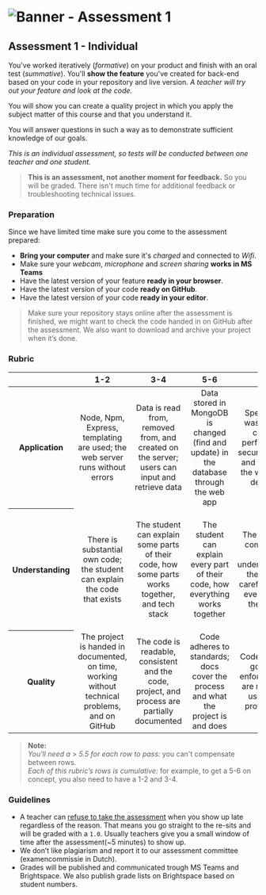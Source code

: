 # ![Banner - Assessment 1][banner]

## Assessment 1 - Individual

You've worked iteratively (_formative_) on your product and finish with an oral test (_summative_). You'll **show the feature** you've created for back-end based on your code in your repository and live version. _A teacher will try out your feature and look at the code._

You will show you can create a quality project in which you apply the subject matter of this course and that you understand it.

You will answer questions in such a way as to demonstrate sufficient knowledge of our goals.

_This is an individual assessment, so tests will be conducted between one teacher and one student._

> **This is an assessment, not another moment for feedback.** So you will be graded. There isn't much time for additional feedback or troubleshooting technical issues.

### Preparation

Since we have limited time make sure you come to the assessment prepared:

- **Bring your computer** and make sure it's _charged_ and connected to _Wifi_.
- Make sure your _webcam_, _microphone_ and _screen sharing_ **works in MS Teams**
- Have the latest version of your feature **ready in your browser**.
- Have the latest version of your code **ready on GitHub**.
- Have the latest version of your code **ready in your editor**.

> Make sure your repository stays online after the assessment is finished, we might want to check the code handed in on GitHub after the assessment. We also want to download and archive your project when it’s done.


### Rubric

<table>
  <thead>
    <tr>
      <th></th>
      <th><strong>1-2</strong></th>
      <th><strong>3-4</strong></th>
      <th><strong>5-6</strong></th>
      <th><strong>7-8</strong></th>
      <th><strong>9-10</strong></th>
    </tr>
  </thead>
  <tbody>
    <tr>
      <th align="center" scope="row"><strong>Application</strong></th>
      <td align="center">Node, Npm, Express, templating are used; the web server runs without errors</td>
      <td align="center">Data is read from, removed from, and created on the server; users can input and retrieve data</td>
      <td align="center">Data stored in MongoDB is changed (find and update) in the database through the web app</td>
      <td align="center">Special care was taken to create a performant or secure web app and database; the web app is deployed</td>
      <td align="center">The way the student applies npm, databases, and Node is more advanced than what they were taught in class
      </td>
    </tr>
    <tr>
      <th align="center" scope="row">Understanding</th>
      <td align="center">There is substantial own code; the student can explain the code that exists</td>
      <td align="center">The student can explain some parts of their code, how some parts works together, and tech stack</td>
      <td align="center">The student can explain every part of their code, how everything works together </td>
      <td align="center">The project is complex but still understandable; the student carefully chose every part of their stack</td>
      <td align="center">A nerdy conversation can be held; the student can make live changes, explain why software is used instead of alternatives
      </td>
    </tr>
    <tr>
      <th align="center" scope="row">Quality</th>
      <td align="center">The project is handed in documented, on time, working without technical problems, and on GitHub</td>
      <td align="center">The code is readable, consistent and the code, project, and process are partially documented</td>
      <td align="center">Code adheres to standards; docs cover the process and what the project is and does </td>
      <td align="center">Code quality is good and enforced; docs are more than useful and professional</td>
      <td align="center">Code and docs both read like great books and the project is structured logically
      </td>
    </tr>
  </tbody>
</table>

> **Note:**  
> _You'll need a > 5.5 for each row to pass:_ you can't compensate between rows.  
> _Each of this rubric’s rows is cumulative:_ for example, to get a 5-6 on concept, you also need to have a 1-2 and 3-4.

### Guidelines

- A teacher can [refuse to take the assessment][refuse] when you show up late regardless of the reason. That means you go straight to the re-sits and will be graded with a `1.0`. Usually teachers give you a small window of time after the assessment(~5 minutes) to show up.
- We don’t like plagiarism and report it to our assessment committee (examencommissie in Dutch).
- Grades will be published and communicated trough MS Teams and Brightspace. We also publish grade lists on Brightspace based on student numbers.

[banner]: https://cmda-bt.github.io/be-course-18-19/assets/banner-a1.svg
[refuse]: https://az.hva.nl/studenten/az-lemmas/studenten/faculteiten/fdmci/tentamens-en-herkansingen-amfi/tentamens-en-herkansingen-amfi.html